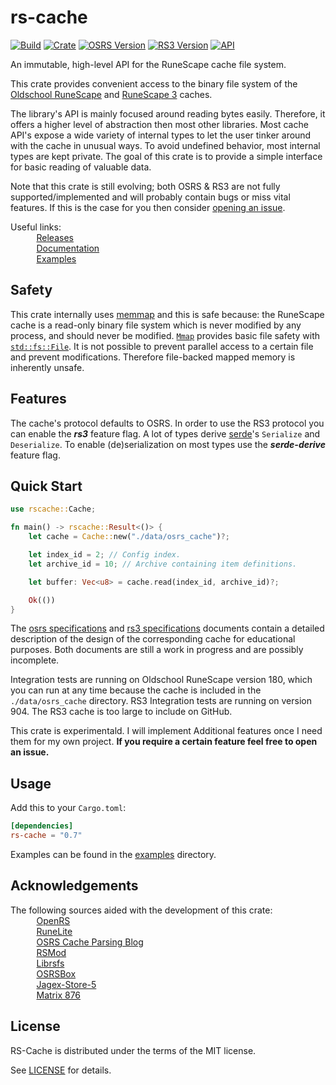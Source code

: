 # rs-cache
[![Build](https://github.com/jimvdl/rs-cache/workflows/build/badge.svg)](https://github.com/jimvdl/rs-cache)
[![Crate](https://img.shields.io/crates/v/rs-cache)](https://crates.io/crates/rs-cache)
[![OSRS Version](https://img.shields.io/badge/OSRS-180-blue)]()
[![RS3 Version](https://img.shields.io/badge/RS3-904-blue)]()
[![API](https://docs.rs/rs-cache/badge.svg)](https://docs.rs/rs-cache)

An immutable, high-level API for the RuneScape cache file system.

This crate provides convenient access to the binary file system of the [Oldschool RuneScape](https://oldschool.runescape.com/) and [RuneScape 3](https://www.runescape.com/) caches.

The library's API is mainly focused around reading bytes easily.
Therefore, it offers a higher level of abstraction then most other libraries. Most cache API's expose a
wide variety of internal types to let the user tinker around with the cache in unusual ways.
To avoid undefined behavior, most internal types are kept private.
The goal of this crate is to provide a simple interface for basic reading of valuable data.

Note that this crate is still evolving; both OSRS & RS3 are not fully supported/implemented and
will probably contain bugs or miss vital features. If this is the case for you then consider [opening
an issue](https://github.com/jimvdl/rs-cache/issues/new).

Useful links:\
&nbsp;&nbsp;&nbsp;&nbsp;&nbsp;&nbsp;<img src="https://oldschool.runescape.wiki/images/thumb/5/5d/Fire_rune_detail.png/800px-Fire_rune_detail.png?07ed5" width="10"> &nbsp;[Releases](https://github.com/jimvdl/rs-cache/tags)\
&nbsp;&nbsp;&nbsp;&nbsp;&nbsp;&nbsp;<img src="https://oldschool.runescape.wiki/images/thumb/7/74/Water_rune_detail.png/800px-Water_rune_detail.png?4e790" width="10"> &nbsp;[Documentation](https://docs.rs/rs-cache)\
&nbsp;&nbsp;&nbsp;&nbsp;&nbsp;&nbsp;<img src="https://oldschool.runescape.wiki/images/thumb/e/ef/Nature_rune_detail.png/800px-Nature_rune_detail.png?a062f" width="10"> &nbsp;[Examples](examples/)

## Safety

This crate internally uses [memmap](https://crates.io/crates/memmap) and this is safe because: the RuneScape cache is a read-only binary file system 
which is never modified by any process, and should never be modified. [`Mmap`](https://docs.rs/memmap/0.7.0/memmap/struct.Mmap.html) provides basic file safety with [`std::fs::File`](https://doc.rust-lang.org/std/fs/struct.File.html). 
It is not possible to prevent parallel access to a certain file and prevent modifications. Therefore file-backed mapped memory is inherently unsafe.

## Features
The cache's protocol defaults to OSRS. In order to use the RS3 protocol you can enable the _**rs3**_ feature flag.
A lot of types derive [serde](https://crates.io/crates/serde)'s `Serialize` and `Deserialize`. To enable (de)serialization on
most types use the _**serde-derive**_ feature flag.

## Quick Start

```rust
use rscache::Cache;

fn main() -> rscache::Result<()> {
    let cache = Cache::new("./data/osrs_cache")?;

    let index_id = 2; // Config index.
    let archive_id = 10; // Archive containing item definitions.

    let buffer: Vec<u8> = cache.read(index_id, archive_id)?;

    Ok(())
}
```

The [osrs specifications](osrs_specifications.md) and [rs3 specifications](rs3_specifications.md) documents contain a detailed description of the design of the corresponding cache for educational purposes. Both documents are still a work in progress and are possibly incomplete.

Integration tests are running on Oldschool RuneScape version 180, which you can run at any time because the cache is included in the `./data/osrs_cache` directory. RS3 Integration tests are running on version 904. The RS3 cache is too large to include on GitHub.

This crate is experimentald. I will implement Additional features once I need them for my own project.
__If you require a certain feature feel free to open an issue.__

## Usage

Add this to your `Cargo.toml`:

```toml
[dependencies]
rs-cache = "0.7"
```

Examples can be found in the [examples](examples/) directory.

## Acknowledgements

The following sources aided with the development of this crate:\
&nbsp;&nbsp;&nbsp;&nbsp;&nbsp;&nbsp;<img src="https://oldschool.runescape.wiki/images/thumb/d/dc/Cosmic_rune_detail.png/800px-Cosmic_rune_detail.png?734d1" width="10"> &nbsp;[OpenRS](https://www.rune-server.ee/runescape-development/rs-503-client-server/downloads/312510-openrs-cache-library.html)\
&nbsp;&nbsp;&nbsp;&nbsp;&nbsp;&nbsp;<img src="https://oldschool.runescape.wiki/images/thumb/f/f3/Air_rune_detail.png/800px-Air_rune_detail.png?b7f49" width="10"> &nbsp;[RuneLite](https://runelite.net/)\
&nbsp;&nbsp;&nbsp;&nbsp;&nbsp;&nbsp;<img src="https://oldschool.runescape.wiki/images/thumb/0/0f/Law_rune_detail.png/800px-Law_rune_detail.png?dc1f3" width="10"> &nbsp;[OSRS Cache Parsing Blog](https://www.osrsbox.com/blog/2018/07/26/osrs-cache-research-extract-cache-definitions/)\
&nbsp;&nbsp;&nbsp;&nbsp;&nbsp;&nbsp;<img src="https://oldschool.runescape.wiki/images/thumb/a/ae/Chaos_rune_detail.png/800px-Chaos_rune_detail.png?0d8cb" width="10"> &nbsp;[RSMod](https://github.com/Tomm0017/rsmod)\
&nbsp;&nbsp;&nbsp;&nbsp;&nbsp;&nbsp;<img src="https://oldschool.runescape.wiki/images/thumb/8/8b/Soul_rune_detail.png/800px-Soul_rune_detail.png?75ada" width="10"> &nbsp;[Librsfs](https://github.com/Velocity-/librsfs)\
&nbsp;&nbsp;&nbsp;&nbsp;&nbsp;&nbsp;<img src="https://oldschool.runescape.wiki/images/thumb/c/c1/Blood_rune_detail.png/800px-Blood_rune_detail.png?2cf9e" width="10"> &nbsp;[OSRSBox](https://www.osrsbox.com/)\
&nbsp;&nbsp;&nbsp;&nbsp;&nbsp;&nbsp;<img src="https://oldschool.runescape.wiki/images/thumb/7/72/Earth_rune_detail.png/800px-Earth_rune_detail.png?991bd" width="10"> &nbsp;[Jagex-Store-5](https://github.com/guthix/Jagex-Store-5)\
&nbsp;&nbsp;&nbsp;&nbsp;&nbsp;&nbsp;<img src="https://oldschool.runescape.wiki/images/7/70/Wrath_rune.png?3a737" width="10"> &nbsp;[Matrix 876](https://www.rune-server.ee/runescape-development/rs-503-client-server/downloads/648085-matrix-3-876-recommended-876-rs3-server.html)


## License
RS-Cache is distributed under the terms of the MIT license.

See [LICENSE](LICENSE) for details.